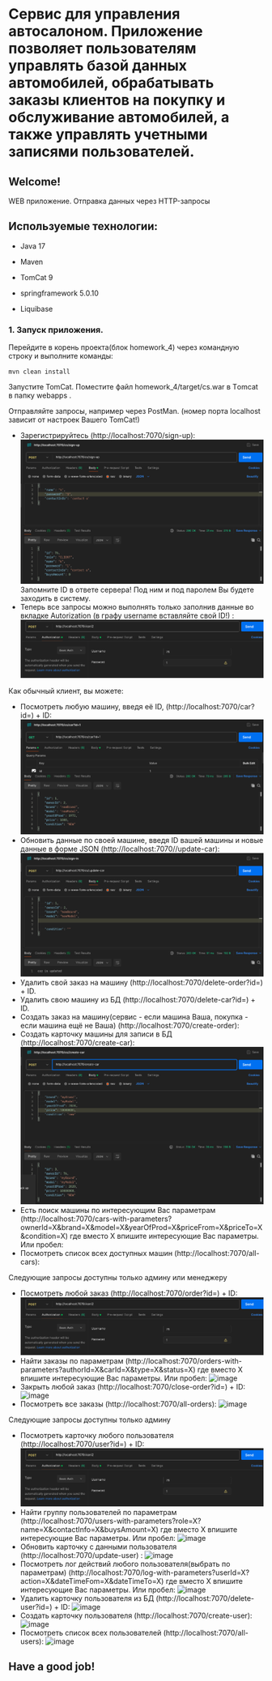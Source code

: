 # Сервис для управления автосалоном. Приложение позволяет пользователям управлять базой данных автомобилей, обрабатывать заказы клиентов на покупку и обслуживание автомобилей, а также управлять учетными записями пользователей.

## Welcome!

WEB приложение. Отправка данных через HTTP-запросы

## Используемые технологии:

* Java 17

* Maven

* TomCat 9

* springframework 5.0.10

* Liquibase

### 1. Запуск приложения.
Перейдите в корень проекта(блок homework_4) через командную строку и выполните команды:

```
mvn clean install
``` 
Запустите TomCat. Поместите файл homework_4/target/cs.war  в Тomcat  в папку webapps .

Отправляйте запросы, например через PostMan. (номер порта localhost зависит от настроек Вашего TomCat!)
* Зарегистрируйтесь (http://localhost:7070/sign-up):
![image](images/1.png) Запомните ID в ответе сервера! Под ним и под паролем Вы будете заходить в систему.
* Теперь все запросы можно выполнять только заполнив данные во вкладке Autorization (в графу username вставляйте свой ID!) :
![image](images/9.png)

Как обычный клиент, вы можете:
* Посмотреть любую машину, введя её ID, (http://localhost:7070/car?id=) + ID:
![image](images/3.png)
* Обновить данные по своей машине, введя ID вашей машины и новые данные в форме JSON (http://localhost:7070//update-car):
![image](images/4.png) 
* Удалить свой заказ на машину (http://localhost:7070/delete-order?id=) + ID.
* Удалить свою машину из БД (http://localhost:7070/delete-car?id=) + ID.
* Создать заказ на машину(сервис - если машина Ваша, покупка - если машина ещё не Ваша) (http://localhost:7070/create-order):
* Создать карточку машины для записи в БД (http://localhost:7070/create-car):
  ![image](images/8.png)
* Есть поиск машины по интересующим Вас параметрам (http://localhost:7070/cars-with-parameters?ownerId=X&brand=X&model=X&yearOfProd=X&priceFrom=X&priceTo=X&condition=X) где вместо X впишите интересующие Вас параметры. Или пробел:
* Посмотреть список всех доступных машин (http://localhost:7070/all-cars):

Следующие запросы доступны только админу или менеджеру
* Посмотреть любой заказ (http://localhost:7070/order?id=) + ID:
![image](images/9.png)
* Найти заказы по параметрам (http://localhost:7070/orders-with-parameters?authorId=X&carId=X&type=X&status=X) где вместо X впишите интересующие Вас параметры. Или пробел:
![image](images/10.png)
* Закрыть любой заказ (http://localhost:7070/close-order?id=) + ID:
![image](images/11.png)
* Посмотреть все заказы (http://localhost:7070/all-orders):
![image](images/12.png)

Следующие запросы доступны только админу
* Посмотреть карточку любого пользователя (http://localhost:7070/user?id=) + ID:
  ![image](images/9.png)
* Найти группу пользователей по параметрам (http://localhost:7070/users-with-parameters?role=X?name=X&contactInfo=X&buysAmount=X) где вместо X впишите интересующие Вас параметры. Или пробел:
  ![image](images/10.png)
* Обновить карточку с данными пользователя (http://localhost:7070/update-user) :
  ![image](images/11.png)
* Посмотреть лог действий любого пользователя(выбрать по параметрам) (http://localhost:7070/log-with-parameters?userId=X?action=X&dateTimeFom=X&dateTimeTo=X) где вместо X впишите интересующие Вас параметры. Или пробел:
  ![image](images/12.png)
* Удалить карточку пользователя из БД (http://localhost:7070/delete-user?id=) + ID:
  ![image](images/12.png)
* Создать карточку пользователя (http://localhost:7070/create-user):
  ![image](images/12.png)
* Посмотреть список всех пользователей (http://localhost:7070/all-users):
  ![image](images/12.png)


## Have a good job!
